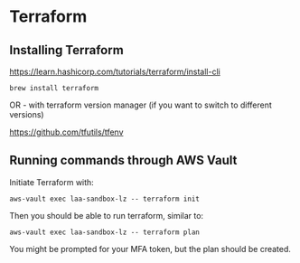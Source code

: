 # Terraform

## Installing Terraform

https://learn.hashicorp.com/tutorials/terraform/install-cli

`brew install terraform`

OR - with terraform version manager (if you want to switch to different versions)

https://github.com/tfutils/tfenv

## Running commands through AWS Vault

Initiate Terraform with:

`aws-vault exec laa-sandbox-lz -- terraform init`


Then you should be able to run terraform, similar to:

`aws-vault exec laa-sandbox-lz -- terraform plan`

You might be prompted for your MFA token, but the plan should be created.
